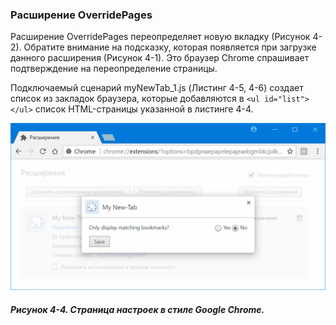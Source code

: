 ### Расширение OverridePages

Расширение OverridePages переопределяет новую вкладку \(Рисунок 4-2\). Обратите внимание на подсказку, которая появляется при загрузке данного расширения \(Рисунок 4-1\). Это браузер Chrome спрашивает подтверждение на переопределение страницы.

Подключаемый сценарий myNewTab\_1.js \(Листинг 4-5, 4-6\) создает список из закладок браузера, которые добавляются в `<ul id="list"></ul>` список HTML-страницы указанной в листинге 4-4. 

![Рисунок 4-4. Страница настроек в стиле Google Chrome](/assets/figure-4-4.png)

##### Рисунок 4-4. _Страница настроек в стиле Google Chrome._




